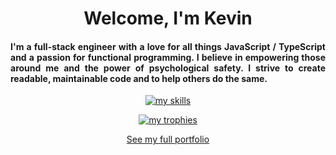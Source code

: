 <h1 align="center">Welcome, I'm Kevin</h1>

<h4 align="justify">
  I'm a full-stack engineer with a love for all things JavaScript / TypeScript and a passion for functional programming. I believe in empowering those around me and the power of psychological safety. I strive to create readable, maintainable code and to help others do the same.
</h4>

<p align="center">
  <a href="https://skillicons.dev">
    <img src="https://skillicons.dev/icons?i=ts,react,nodejs,npm,pnpm,jest,git,gitlab,docker,graphql,figma,vite,webpack,next,notion" alt="my skills" />
  </a>
</p>

<p align="center">
  <a href="https://github.com/ryo-ma/github-profile-trophy"><img src="https://github-profile-trophy.vercel.app/?username=kgroat&theme=darkhub&no-frame=true&no-bg=true&row=1&column=6&margin-w=4&margin-h=4" alt="my trophies" /></a>
</p>

<p align="center">
  <a href="https://www.kgroat.dev">See my full portfolio</a>
</p>

